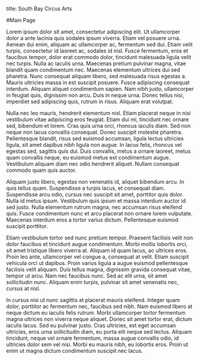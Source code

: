 title: South Bay Circus Arts

#Main Page

Lorem ipsum dolor sit amet, consectetur adipiscing elit. Ut ullamcorper dolor a ante lacinia quis sodales ipsum viverra. Etiam vel posuere urna. Aenean dui enim, aliquam ac ullamcorper ac, fermentum sed dui. Etiam velit turpis, consectetur id laoreet ac, sodales id nisl. Fusce fermentum, eros et faucibus tempor, dolor erat commodo dolor, tincidunt malesuada ligula velit nec turpis. Nulla ac iaculis urna. Maecenas pretium pulvinar magna, vitae blandit quam condimentum nec. Maecenas elementum ultrices dui sed pharetra. Nunc consequat aliquam libero, sed malesuada risus egestas a. Mauris ultricies massa in est suscipit posuere. Fusce adipiscing consequat interdum. Aliquam aliquet condimentum sapien. Nam nibh justo, ullamcorper in feugiat quis, dignissim non arcu. Duis in neque urna. Donec tellus nisi, imperdiet sed adipiscing quis, rutrum in risus. Aliquam erat volutpat.

Nulla nec leo mauris, hendrerit elementum nisl. Etiam placerat neque in nisi vestibulum vitae adipiscing eros feugiat. Etiam dui mi, tincidunt nec ornare sed, bibendum et lorem. Cras quis urna orci, rhoncus iaculis diam. Sed non neque non lacus convallis consequat. Donec suscipit molestie pharetra. Pellentesque blandit, risus sed euismod accumsan, ligula lectus ultricies ligula, sit amet dapibus nibh ligula non augue. In lacus felis, rhoncus vel egestas sed, sagittis quis dui. Duis convallis, metus a ornare laoreet, metus quam convallis neque, eu euismod metus est condimentum augue. Vestibulum aliquam diam nec odio hendrerit aliquet. Nullam consequat commodo quam quis auctor.

Aliquam justo libero, egestas non venenatis id, aliquet bibendum arcu. In quis tellus quam. Suspendisse a turpis lacus, et consequat diam. Suspendisse arcu odio, cursus nec suscipit sit amet, porttitor quis dolor. Nulla id metus ipsum. Vestibulum quis ipsum et massa interdum auctor id sed justo. Nulla elementum rutrum magna, nec accumsan risus eleifend quis. Fusce condimentum nunc et arcu placerat non ornare lorem vulputate. Maecenas interdum eros a tortor varius dictum. Pellentesque euismod suscipit porttitor.

Etiam vestibulum tortor sed nunc pretium tempor. Praesent facilisis velit non dolor faucibus et tincidunt augue condimentum. Morbi mollis lobortis orci, sit amet tristique libero viverra at. Aliquam id quam lacus, ac ultrices eros. Proin leo ante, ullamcorper vel congue a, consequat at velit. Etiam suscipit vehicula orci ut dapibus. Proin varius ligula a augue euismod pellentesque facilisis velit aliquam. Duis tellus magna, dignissim gravida consequat vitae, tempor ut arcu. Nam nec faucibus nunc. Sed ac elit urna, sit amet sollicitudin nunc. Aliquam enim turpis, pulvinar sit amet venenatis nec, cursus at nisl.

In cursus nisi ut nunc sagittis at placerat mauris eleifend. Integer quam dolor, porttitor ac fermentum nec, faucibus sed nibh. Nam euismod libero at neque dictum eu iaculis felis rutrum. Morbi ullamcorper tortor fermentum magna ultrices non viverra neque aliquet. Donec sit amet tortor erat, dictum iaculis lacus. Sed eu pulvinar justo. Cras ultricies, est eget accumsan ultricies, eros urna sollicitudin diam, eu porta elit neque sed lectus. Aliquam tincidunt, neque vel ornare fermentum, massa augue convallis odio, id ultricies dolor sem vel nisi. Morbi eu mauris nibh, eu lobortis eros. Proin ut enim ut magna dictum condimentum suscipit nec lacus.